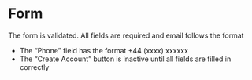 # Form

The form is validated. All fields are required and email follows the format
- The “Phone” field has the format +44 (xxxx) xxxxxx
- The “Create Account” button is inactive until all fields are filled in correctly
